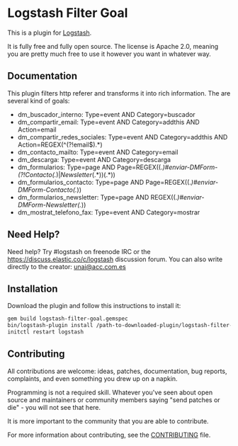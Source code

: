 # Logstash Filter Goal

This is a plugin for [Logstash](https://github.com/elastic/logstash).

It is fully free and fully open source. The license is Apache 2.0, meaning you are pretty much free to use it however you want in whatever way.

## Documentation

This plugin filters http referer and transforms it into rich information. The are several kind of goals:

- dm_buscador_interno: Type=event AND Category=buscador
- dm_compartir_email: Type=event AND Category=addthis AND Action=email
- dm_compartir_redes_sociales: Type=event AND Category=addthis AND Action=REGEX(^(?!email$).*)
- dm_contacto_mailto: Type=event AND Category=email
- dm_descarga: Type=event AND Category=descarga
- dm_formularios: Type=page AND Page=REGEX((.*)#enviar-DMForm-(?!Contacto(.*)$|Newsletter(.*)$)(.*))
- dm_formularios_contacto: Type=page AND Page=REGEX((.*)#enviar-DMForm-Contacto(.*))
- dm_formularios_newsletter: Type=page AND REGEX((.*)#enviar-DMForm-Newsletter(.*))
- dm_mostrat_telefono_fax: Type=event AND Category=mostrar

## Need Help?

Need help? Try #logstash on freenode IRC or the https://discuss.elastic.co/c/logstash discussion forum.
You can also write directly to the creator: unai@acc.com.es

## Installation

Download the plugin and follow this instructions to install it:
```sh
gem build logstash-filter-goal.gemspec
bin/logstash-plugin install /path-to-downloaded-plugin/logstash-filter-goal-0.1.0.gem
initctl restart logstash
```

## Contributing

All contributions are welcome: ideas, patches, documentation, bug reports, complaints, and even something you drew up on a napkin.

Programming is not a required skill. Whatever you've seen about open source and maintainers or community members  saying "send patches or die" - you will not see that here.

It is more important to the community that you are able to contribute.

For more information about contributing, see the [CONTRIBUTING](https://github.com/elastic/logstash/blob/master/CONTRIBUTING.md) file.
